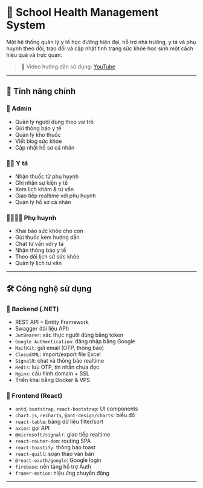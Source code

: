 # 🏥 School Health Management System

Một hệ thống quản lý y tế học đường hiện đại, hỗ trợ nhà trường, y tá và phụ huynh theo dõi, trao đổi và cập nhật tình trạng sức khỏe học sinh một cách hiệu quả và trực quan.

> 🎥 Video hướng dẫn sử dụng: [YouTube](https://studio.youtube.com/video/8_oJIh_t-mY/edit)

---

## 🧩 Tính năng chính

### 👑 Admin
- Quản lý người dùng theo vai trò
- Gửi thông báo y tế
- Quản lý kho thuốc
- Viết blog sức khỏe
- Cập nhật hồ sơ cá nhân

### 🧑‍⚕️ Y tá
- Nhận thuốc từ phụ huynh
- Ghi nhận sự kiện y tế
- Xem lịch khám & tư vấn
- Giao tiếp realtime với phụ huynh
- Quản lý hồ sơ cá nhân

### 👨‍👩‍👧‍👦 Phụ huynh
- Khai báo sức khỏe cho con
- Gửi thuốc kèm hướng dẫn
- Chat tư vấn với y tá
- Nhận thông báo y tế
- Theo dõi lịch sử sức khỏe
- Quản lý lịch tư vấn

---

## 🛠️ Công nghệ sử dụng

### 🔧 Backend (.NET)
- REST API + Entity Framework
- Swagger (tài liệu API)
- `JwtBearer`: xác thực người dùng bằng token
- `Google Authentication`: đăng nhập bằng Google
- `MailKit`: gửi email (OTP, thông báo)
- `ClosedXML`: import/export file Excel
- `SignalR`: chat và thông báo realtime
- `Redis`: lưu OTP, tin nhắn chưa đọc
- `Nginx`: cấu hình domain + SSL
- Triển khai bằng Docker & VPS

### 🎨 Frontend (React)
- `antd`, `bootstrap`, `react-bootstrap`: UI components
- `chart.js`, `recharts`, `@ant-design/charts`: biểu đồ
- `react-table`: bảng dữ liệu filter/sort
- `axios`: gọi API
- `@microsoft/signalr`: giao tiếp realtime
- `react-router-dom`: routing SPA
- `react-toastify`: thông báo toast
- `react-quill`: soạn thảo văn bản
- `@react-oauth/google`: Google login
- `firebase`: nền tảng hỗ trợ Auth
- `framer-motion`: hiệu ứng chuyển động

---


